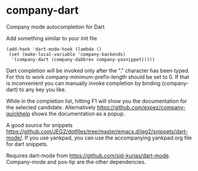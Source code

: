 # company-dart
Company mode autocompletion for Dart

 Add something similar to your init file

    (add-hook 'dart-mode-hook (lambda ()
     (set (make-local-variable 'company-backends)
      '(company-dart (company-dabbrev company-yasnippet)))))

 Dart completion will be invoked only after the "." character has been typed.
 For this to work company-minimum-prefix-length should be set to 0. If that
 is inconvenient you can manually invoke completion by binding (company-dart)
 to any key you like.

 While in the completion list, hitting F1 will show you the documentation for
 the selected candidate. Alternatively https://github.com/expez/company-quickhelp
 shows the documentation as a popup.

 A good source for snippets
 https://github.com/JEG2/dotfiles/tree/master/emacs.d/jeg2/snippets/dart-mode/.
 If you use yankpad, you can use the accompanying yankpad.org file for dart snippets.

 Requires dart-mode from https://github.com/sid-kurias/dart-mode. Company-mode
 and pos-tip are the other dependencies.